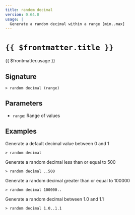 ```yaml
---
title: random decimal
version: 0.64.0
usage: |
  Generate a random decimal within a range [min..max]
---
```


# <code>{{ $frontmatter.title }}</code>

<div style='white-space: pre-wrap;'>{{ $frontmatter.usage }}</div>

## Signature

```> random decimal (range)```

## Parameters

 -  `range`: Range of values

## Examples

Generate a default decimal value between 0 and 1
```shell
> random decimal
```

Generate a random decimal less than or equal to 500
```shell
> random decimal ..500
```

Generate a random decimal greater than or equal to 100000
```shell
> random decimal 100000..
```

Generate a random decimal between 1.0 and 1.1
```shell
> random decimal 1.0..1.1
```

